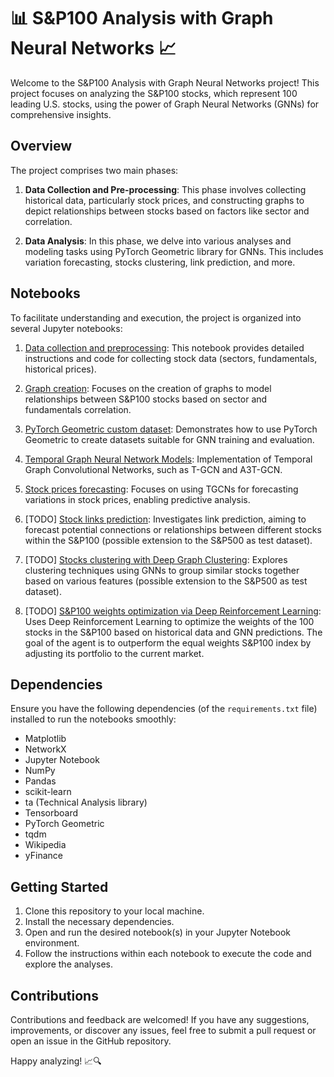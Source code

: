 # 📊 S&P100 Analysis with Graph Neural Networks 📈
Welcome to the S&P100 Analysis with Graph Neural Networks project! This project focuses on analyzing the S&P100 stocks, which represent 100 leading U.S. stocks, using the power of Graph Neural Networks (GNNs) for comprehensive insights.

## Overview
The project comprises two main phases:

1. **Data Collection and Pre-processing**: This phase involves collecting historical data, particularly stock prices, and constructing graphs to depict relationships between stocks based on factors like sector and correlation.

2. **Data Analysis**: In this phase, we delve into various analyses and modeling tasks using PyTorch Geometric library for GNNs. This includes variation forecasting, stocks clustering, link prediction, and more.

## Notebooks
To facilitate understanding and execution, the project is organized into several Jupyter notebooks:

1. [Data collection and preprocessing](https://github.com/timothewt/SP100_Analysis_with_GNNs/blob/master/notebooks/1-data_collection_and_preprocessing.ipynb): This notebook provides detailed instructions and code for collecting stock data (sectors, fundamentals, historical prices).

2. [Graph creation](https://github.com/timothewt/SP100_Analysis_with_GNNs/blob/master/2-graph_creation.ipynb): Focuses on the creation of graphs to model relationships between S&P100 stocks based on sector and fundamentals correlation.

3. [PyTorch Geometric custom dataset](https://github.com/timothewt/SP100_Analysis_with_GNNs/blob/master/3-torch_geometric_dataset.ipynb): Demonstrates how to use PyTorch Geometric to create datasets suitable for GNN training and evaluation.

4. [Temporal Graph Neural Network Models](https://github.com/timothewt/SP100_Analysis_with_GNNs/blob/master/5-temporal_gnn_models.ipynb): Implementation of Temporal Graph Convolutional Networks, such as T-GCN and A3T-GCN.

5. [Stock prices forecasting](https://github.com/timothewt/SP100_Analysis_with_GNNs/blob/master/6-stock_prices_forecasting.ipynb): Focuses on using TGCNs for forecasting variations in stock prices, enabling predictive analysis.

6. [TODO] [Stock links prediction](https://github.com/timothewt/SP100_Analysis_with_GNNs/blob/master/6-stock_links_prediction.ipynb): Investigates link prediction, aiming to forecast potential connections or relationships between different stocks within the S&P100 (possible extension to the S&P500 as test dataset).

7. [TODO] [Stocks clustering with Deep Graph Clustering](https://github.com/timothewt/SP100_Analysis_with_GNNs/blob/master/7-stocks_clustering.ipynb): Explores clustering techniques using GNNs to group similar stocks together based on various features (possible extension to the S&P500 as test dataset).

8. [TODO] [S&P100 weights optimization via Deep Reinforcement Learning](https://github.com/timothewt/SP100_Analysis_with_GNNs/blob/master/8-portfolio_optimization.ipynb): Uses Deep Reinforcement Learning to optimize the weights of the 100 stocks in the S&P100 based on historical data and GNN predictions. The goal of the agent is to outperform the equal weights S&P100 index by adjusting its portfolio to the current market.

## Dependencies
Ensure you have the following dependencies (of the `requirements.txt` file) installed to run the notebooks smoothly:
- Matplotlib
- NetworkX
- Jupyter Notebook
- NumPy
- Pandas
- scikit-learn
- ta (Technical Analysis library)
- Tensorboard
- PyTorch Geometric
- tqdm
- Wikipedia
- yFinance

## Getting Started
1. Clone this repository to your local machine.
2. Install the necessary dependencies.
3. Open and run the desired notebook(s) in your Jupyter Notebook environment.
4. Follow the instructions within each notebook to execute the code and explore the analyses.

## Contributions
Contributions and feedback are welcomed!
If you have any suggestions, improvements,
or discover any issues, feel free to submit a pull request or open an issue in the GitHub repository.

Happy analyzing! 📈🔍
